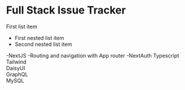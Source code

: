 # Full Stack Issue Tracker

First list item
   - First nested list item
   - Second nested list item

   -NextJS
      -Routing and navigation with App router
      -NextAuth
Typescript<br>
Tailwind<br>
DaisyUI<br>
GraphQL<br>
MySQL
